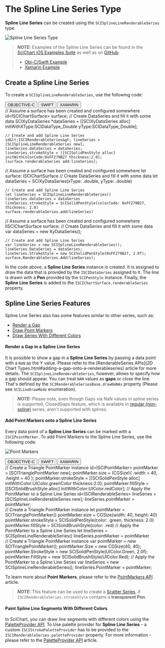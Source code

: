 # The Spline Line Series Type
**Spline Line Series** can be created using the `SCISplineLineRenderableSeries` type.

![Spline Line Series Type](img/chart-types-2d/spline-line-chart.png)

> **_NOTE:_** Examples of the Spline Line Series can be found in the [SciChart iOS Examples Suite](https://www.scichart.com/examples/ios-chart/) as well as on [GitHub](https://github.com/ABTSoftware/SciChart.iOS.Examples):
>
> - [Obj-C/Swift Example](https://www.scichart.com/example/ios-chart/ios-spline-line-chart/)
> - [Xamarin Example](https://www.scichart.com/example/xamarin-chart/xamarin-spline-line-chart-example/)

## Create a Spline Line Series
To create a `SCISplineLineRenderableSeries`, use the following code:

<div class="code-snippet-tabs">
  <button class="code-snippet-tab" onclick="showCodeFor(event, 'objectivec')">OBJECTIVE-C</button>
  <button class="code-snippet-tab" onclick="showCodeFor(event, 'swift')">SWIFT</button>
  <button class="code-snippet-tab" onclick="showCodeFor(event, 'cs')">XAMARIN</button>
</div>
<div class="code-snippet" id="objectivec">
    // Assume a surface has been created and configured somewhere
    id&lt;ISCIChartSurface&gt; surface;
    // Create DataSeries and fill it with some data
    SCIXyDataSeries *dataSeries = [[SCIXyDataSeries alloc] initWithXType:SCIDataType_Double yType:SCIDataType_Double];

    // Create and add Spline Line Series
    id&lt;ISCIRenderableSeries&gt; lineSeries = [SCISplineLineRenderableSeries new];
    lineSeries.dataSeries = dataSeries;
    lineSeries.strokeStyle = [[SCISolidPenStyle alloc] initWithColorCode:0xFF279B27 thickness:2.0];
    [surface.renderableSeries add:lineSeries];
</div>
<div class="code-snippet" id="swift">
    // Assume a surface has been created and configured somewhere
    let surface: ISCIChartSurface
    // Create DataSeries and fill it with some data
    let dataSeries = SCIXyDataSeries(xType: .double, yType: .double)

    // Create and add Spline Line Series
    let lineSeries = SCISplineLineRenderableSeries()
    lineSeries.dataSeries = dataSeries
    lineSeries.strokeStyle = SCISolidPenStyle(colorCode: 0xFF279B27, thickness: 2.0)
    surface.renderableSeries.add(lineSeries)
</div>
<div class="code-snippet" id="cs">
    // Assume a surface has been created and configured somewhere
    IISCIChartSurface surface;
    // Create DataSeries and fill it with some data
    var dataSeries = new XyDataSeries<double, double>();

    // Create and add Spline Line Series
    var lineSeries = new SCISplineLineRenderableSeries();
    lineSeries.DataSeries = dataSeries;
    lineSeries.StrokeStyle = new SCISolidPenStyle(0xFF279B27, 2.0f);
    surface.RenderableSeries.Add(lineSeries);
</div>

In the code above, a **Spline Line Series** instance is created. It is assigned to draw the data that is provided by the `ISCIDataSeries` assigned to it. The line is drawn with a **Pen** provided by the `SCIPenStyle` instance. Finally, the **Spline Line Series** is added to the `ISCIChartSurface.renderableSeries` property.

## Spline Line Series Features
Spline Line Series also has some features similar to other series, such as:
- [Render a Gap](#render-a-gap-in-a-spline-line-series)
- [Draw Point Markers](#add-point-markers-onto-a-spline-line-series)
- [Draw Series With Different Colors](#paint-spline-line-segments-with-different-colors)

#### Render a Gap in a Spline Line Series
It is possible to show a gap in a **Spline Line Series** by passing a data point with a `NaN` as the Y value. Please refer to the [RenderableSeries APIs](2D Chart Types.html#adding-a-gap-onto-a-renderableseries) article for more details. The `SCISplineLineRenderableSeries`, however, allows to specify how a gap should appear. You can treat `NAN` values as **gaps** or close the line. That's defined by the `SCIRenderableSeriesBase.drawNaNAs` property (Please see `SCILineDrawMode` enumeration).

> **_NOTE:_** Please note, even though Gaps via NaN values in spline series is supported, ClosedGaps feature, which is available in [regular (non-spline)](2d-chart-types---line-series.html) series, aren't supported with splines.

#### Add Point Markers onto a Spline Line Series
Every data point of a **Spline Line Series** can be marked with a `ISCIPointMarker`. To add Point Markers to the Spline Line Series, use the following code:

![Point Markers](img/chart-types-2d/spline-point-markers-example.png)

<div class="code-snippet-tabs">
  <button class="code-snippet-tab" onclick="showCodeFor(event, 'objectivec')">OBJECTIVE-C</button>
  <button class="code-snippet-tab" onclick="showCodeFor(event, 'swift')">SWIFT</button>
  <button class="code-snippet-tab" onclick="showCodeFor(event, 'cs')">XAMARIN</button>
</div>
<div class="code-snippet" id="objectivec">
    // Create a Triangle PointMarker instance
    id&lt;ISCIPointMarker&gt; pointMarker = [SCITrianglePointMarker new];
    pointMarker.size = (CGSize){ .width = 40, .height = 40 };
    pointMarker.strokeStyle = [[SCISolidPenStyle alloc] initWithColor:UIColor.greenColor thickness:2.0];
    pointMarker.fillStyle = [[SCISolidBrushStyle alloc] initWithColor:UIColor.redColor];
    // Apply the PointMarker to a Spline Line Series
    id&lt;ISCIRenderableSeries&gt; lineSeries = [SCISplineLineRenderableSeries new];
    lineSeries.pointMarker = pointMarker;
</div>
<div class="code-snippet" id="swift">
    // Create a Triangle PointMarker instance
    let pointMarker = SCITrianglePointMarker()
    pointMarker.size = CGSize(width: 40, height: 40)
    pointMarker.strokeStyle = SCISolidPenStyle(color: .green, thickness: 2.0)
    pointMarker.fillStyle = SCISolidBrushStyle(color: .red)
    // Apply the PointMarker to a Spline Line Series
    let lineSeries = SCISplineLineRenderableSeries()
    lineSeries.pointMarker = pointMarker
</div>
<div class="code-snippet" id="cs">
    // Create a Triangle PointMarker instance
    var pointMarker = new SCITrianglePointMarker();
    pointMarker.Size = new CGSize(40, 40);
    pointMarker.StrokeStyle = new SCISolidPenStyle(UIColor.Green, 2.0f);
    pointMarker.FillStyle = new SCISolidBrushStyle(UIColor.Red);
    // Apply the PointMarker to a Spline Line Series
    var lineSeries = new SCISplineLineRenderableSeries();
    lineSeries.PointMarker = pointMarker;
</div>

To learn more about **Point Markers**, please refer to the [PointMarkers API](pointmarker-api.html) article.

> **_NOTE:_** This feature can be used to create a [Scatter Series](2d-chart-types---scatter-series.html), if `ISCIRenderableSeries.strokeStyle` contains a **transparent Pen**.

#### Paint Spline Line Segments With Different Colors
In SciChart, you can draw line segments with different colors using the [PaletteProvider API](paletteprovider-api.html). 
To Use palette provider for **Spline Line Series** - a custom `ISCIStrokePaletteProvider` has to be provided to the `ISCIRenderableSeries.paletteProvider` property. For more information - please refer to the [PaletteProvider API](palette-provider-api.html) article.
